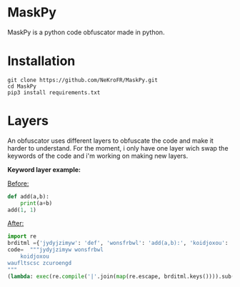# MaskPy

MaskPy is a python code obfuscator made in python.

# Installation

```
git clone https://github.com/NeKroFR/MaskPy.git
cd MaskPy
pip3 install requirements.txt
```

# Layers

An obfuscator uses different layers to obfuscate the code and make it harder to understand.
For the moment, i only have one layer wich swap the keywords of the code and i'm working on making new layers.

**Keyword layer example:**

<ins>Before:</ins>
```py
def add(a,b):
    print(a+b)
add(1, 1)
```
<ins>After:</ins>
```py
import re
brditml ={'jydyjzimyw': 'def', 'wonsfrbwl': 'add(a,b):', 'koidjoxou': 'print(a+b)', 'waufltscsc': 'add(1,', 'zcuroengd': '1)'}
code=  """jydyjzimyw wonsfrbwl
    koidjoxou
waufltscsc zcuroengd
"""
(lambda: exec(re.compile('|'.join(map(re.escape, brditml.keys()))).sub(lambda match: brditml[match.group(0)], code)))()
```
